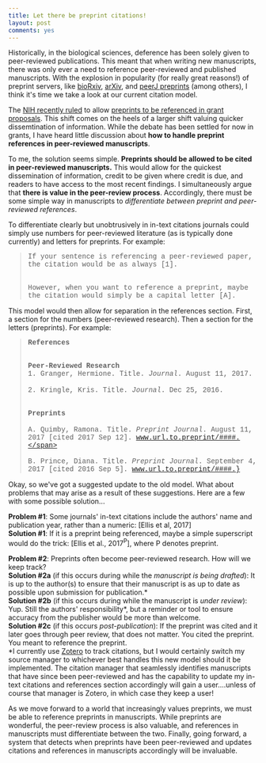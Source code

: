 ```yaml
---
title: Let there be preprint citations!
layout: post
comments: yes
---
```


Historically, in the biological sciences, deference has been solely given to peer-reviewed publications. This meant that when writing new manuscripts, there was only ever a need to reference peer-reviewed and published manuscripts. With the explosion in popularity (for really great reasons!) of preprint servers, like [bioRxiv](http://www.biorxiv.org/), [arXiv](https://arxiv.org/), and [peerJ preprints](https://peerj.com/preprints/) (among others), I think it's time we take a look at our current citation model.  

The [NIH recently ruled](https://grants.nih.gov/grants/guide/notice-files/NOT-OD-17-050.html) to allow [preprints to be referenced in grant proposals](http://www.sciencemag.org/news/2017/03/nih-enables-investigators-include-draft-preprints-grant-proposals). This shift comes on the heels of a larger shift valuing quicker dissemtination of information. While the debate has been settled for now in grants, I have heard little discussion about **how to handle preprint references in peer-reviewed manuscripts**.

To me, the solution seems simple. **Preprints should be allowed to be cited in peer-reviewed manuscripts.** This would allow for the quickest dissemination of information, credit to be given where credit is due, and readers to have access to the most recent findings. I simultaneously argue that **there is value in the peer-review process**. Accordingly, there must be some simple way in manuscripts to *differentiate between preprint and peer-reviewed references*. 

To differentiate clearly but unobtrusively in in-text citations journals could simply use numbers for peer-reviewed literature (as is typically done currently) and letters for preprints. For example:

<blockquote>

<span style="font-family:courier;">If your sentence is referencing a peer-reviewed paper, the citation would be as always [1].</span><br><br>

<span style="font-family:courier;">However, when you want to reference a preprint, maybe the citation would simply be a capital letter [A].</span>
</blockquote>


This model would then allow for separation in the references section. First, a section for the numbers (peer-reviewed research). Then a section for the letters (preprints). For example:

<blockquote>
<span style="font-family:courier;"><strong>References</strong></span><br><br>

<span style="font-family:courier;"><strong>Peer-Reviewed Research</strong></span> <br> 
<span style="font-family:courier;">1. Granger, Hermione. Title. <em>Journal</em>. August 11, 2017.</span><br>   
<span style="font-family:courier;">2. Kringle, Kris. Title. <em>Journal</em>. Dec 25, 2016.</span> <br><br>

<span style="font-family:courier;"><strong>Preprints</strong></span><br>  
<span style="font-family:courier;">A. Quimby, Ramona. Title. <em>Preprint Journal</em>. August 11, 2017 [cited 2017 Sep 12]. www.url.to.preprint/####.</span><br>  
<span style="font-family:courier;">B. Prince, Diana. Title. <em>Preprint Journal</em>. September 4, 2017 [cited 2016 Sep 5]. www.url.to.preprint/####.}</span><br>
</blockquote>

Okay, so we've got a suggested update to the old model. What about problems that may arise as a result of these suggestions. Here are a few with some possible solution...

**Problem #1**: Some journals' in-text citations include the authors' name and publication year, rather than a numeric: [Ellis et al, 2017]  
**Solution #1**: If it is a preprint being referenced, maybe a simple superscript would do the trick: [Ellis et al., 2017<sup>P</sup>], where P denotes preprint.

**Problem #2**: Preprints often become peer-reviewed research. How will we keep track?  
**Solution #2a** (if this occurs during while the *manuscript is being drafted*): It is up to the author(s) to ensure that their manuscript is as up to date as possible upon submission for publication.\*   
**Solution #2b** (if this occurs during while the manuscript is *under review*): Yup. Still the authors' responsibility\*, but a reminder or tool to ensure accuracy from the publisher would be more than welcome.  
**Solution #2c** (if this occurs *post-publication*): If the preprint was cited and it later goes through peer review, that does not matter. You cited the preprint. You meant to reference the preprint.  
\*I currently use [Zotero](https://www.zotero.org/) to track citations, but I would certainly switch my source manager to whichever best handles this new model should it be implemented. The citation manager that seamlessly identifies manuscripts that have since been peer-reviewed and has the capability to update my in-text citations and references section accordingly will gain a user....unless of course that manager is Zotero, in which case they keep a user!

As we move forward to a world that increasingly values preprints, we must be able to reference preprints in manuscripts. While preprints are wonderful, the peer-review process is also valuable, and references in manuscripts must differentiate between the two. Finally, going forward, a system that detects when preprints have been peer-reviewed and updates citations and references in manuscripts accordingly will be invaluable.

